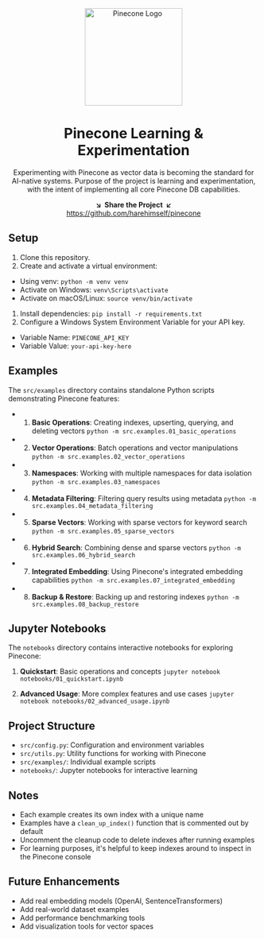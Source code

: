 <div align="center">
<a href="https://pinecone.io" target="_blank" title="Pinecone Vector Database"><img width="196px" alt="Pinecone Logo" src="https://raw.githubusercontent.com/harehimself/pinecone/refs/heads/main/pinecone-logo.png"></a>

<a name="readme-top"></a>

Pinecone Learning & Experimentation
==================

Experimenting with Pinecone as vector data is becoming the standard for AI-native systems. Purpose of the project is learning and experimentation, with the intent of implementing all core Pinecone DB capabilities.


**↘  Share the Project  ↙**\
https://github.com/harehimself/pinecone


</div>  



## Setup

1. Clone this repository.
2. Create and activate a virtual environment:
- Using venv: `python -m venv venv`
- Activate on Windows: `venv\Scripts\activate`
- Activate on macOS/Linux: `source venv/bin/activate`
1. Install dependencies: `pip install -r requirements.txt`
2. Configure a Windows System Environment Variable for your API key.
- Variable Name: `PINECONE_API_KEY`
- Variable Value: `your-api-key-here`


  
## Examples

The `src/examples` directory contains standalone Python scripts demonstrating Pinecone features:

- 1. **Basic Operations**: Creating indexes, upserting, querying, and deleting vectors
`python -m src.examples.01_basic_operations`

- 2. **Vector Operations**: Batch operations and vector manipulations
`python -m src.examples.02_vector_operations`

- 3. **Namespaces**: Working with multiple namespaces for data isolation
`python -m src.examples.03_namespaces`

- 4. **Metadata Filtering**: Filtering query results using metadata
`python -m src.examples.04_metadata_filtering`

- 5. **Sparse Vectors**: Working with sparse vectors for keyword search
`python -m src.examples.05_sparse_vectors`

- 6. **Hybrid Search**: Combining dense and sparse vectors
`python -m src.examples.06_hybrid_search`

- 7. **Integrated Embedding**: Using Pinecone's integrated embedding capabilities
`python -m src.examples.07_integrated_embedding`

- 8. **Backup & Restore**: Backing up and restoring indexes
`python -m src.examples.08_backup_restore`


  
## Jupyter Notebooks

The `notebooks` directory contains interactive notebooks for exploring Pinecone:

1. **Quickstart**: Basic operations and concepts
`jupyter notebook notebooks/01_quickstart.ipynb`

2. **Advanced Usage**: More complex features and use cases
`jupyter notebook notebooks/02_advanced_usage.ipynb`


  
## Project Structure

- `src/config.py`: Configuration and environment variables
- `src/utils.py`: Utility functions for working with Pinecone
- `src/examples/`: Individual example scripts
- `notebooks/`: Jupyter notebooks for interactive learning


  
## Notes

- Each example creates its own index with a unique name
- Examples have a `clean_up_index()` function that is commented out by default
- Uncomment the cleanup code to delete indexes after running examples
- For learning purposes, it's helpful to keep indexes around to inspect in the Pinecone console


  
## Future Enhancements

- Add real embedding models (OpenAI, SentenceTransformers)
- Add real-world dataset examples
- Add performance benchmarking tools
- Add visualization tools for vector spaces
